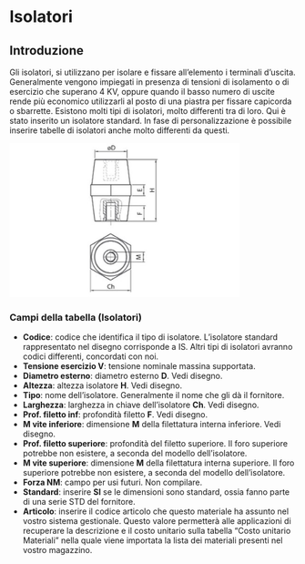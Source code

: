 # Isolatori

## Introduzione
Gli isolatori, si utilizzano per isolare e fissare all’elemento i terminali d’uscita.
Generalmente vengono impiegati in presenza di tensioni di isolamento o di esercizio che superano 4 KV, oppure quando il basso numero di uscite rende più economico utilizzarli al posto di una piastra per fissare capicorda o sbarrette. Esistono molti tipi di isolatori, molto differenti tra di loro. Qui è stato inserito un isolatore standard. In fase di personalizzazione è possibile inserire tabelle di isolatori anche molto differenti da questi.


<img src="img/Isolatori.jpg" height="270px">

### Campi della tabella (Isolatori)

- **Codice**: codice che identifica il tipo di isolatore. L’isolatore standard rappresentato nel disegno corrisponde a IS. 
Altri tipi di isolatori avranno codici differenti, concordati con noi.
- **Tensione esercizio V**: tensione nominale massina supportata.
- **Diametro esterno**: diametro esterno **D**. Vedi disegno.
- **Altezza**: altezza isolatore **H**. Vedi disegno.
- **Tipo**: nome dell’isolatore. Generalmente il nome che gli dà il fornitore.
- **Larghezza**: larghezza in chiave dell’isolatore **Ch**. Vedi disegno.
- **Prof. filetto inf**: profondità filetto **F**. Vedi disegno.
- **M vite inferiore**: dimensione **M** della filettatura interna inferiore. Vedi disegno.
- **Prof. filetto superiore**: profondità del filetto superiore. Il foro superiore potrebbe non esistere, a seconda del modello dell’isolatore.
- **M vite superiore**: dimensione **M** della filettatura interna superiore. Il foro superiore potrebbe non esistere, a seconda del modello dell’isolatore.
- **Forza NM**: campo per usi futuri. Non compilare.
- **Standard**: inserire **SI** se le dimensioni sono standard, ossia fanno parte di una serie STD del fornitore.
- **Articolo**: inserire il codice articolo che questo materiale ha assunto nel vostro sistema gestionale. Questo valore permetterà alle applicazioni di recuperare la descrizione e il costo unitario sulla tabella “Costo unitario Materiali” nella quale viene importata la lista dei materiali presenti nel vostro magazzino.
